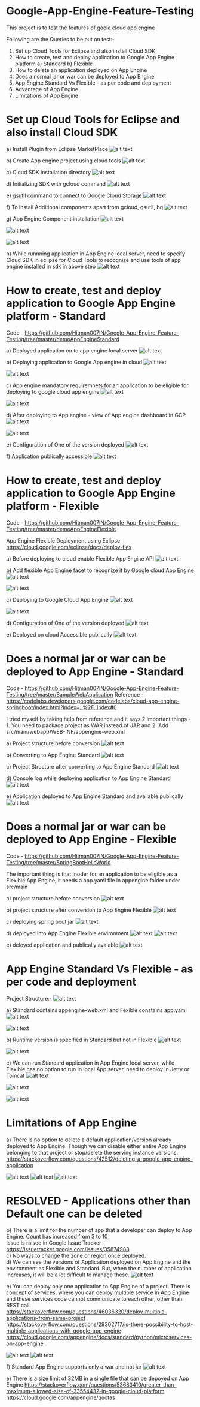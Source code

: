 # Google-App-Engine-Feature-Testing
This project is to test the features of goole cloud app engine

Following are the Queries to be put on test:-

1) Set up Cloud Tools for Eclipse and also install Cloud SDK
2) How to create, test and deploy application to Google App Engine platform
  a) Standard
  b) Flexible
3) How to delete an application deployed on App Engine
4) Does a normal jar or war can be deployed to App Engine
5) App Engine Standard Vs Flexible - as per code and deployment
5) Advantage of App Engine
6) Limitations of App Engine

# Set up Cloud Tools for Eclipse and also install Cloud SDK

a) Install Plugin from Eclipse MarketPlace
![alt text](https://github.com/Hitman007IN/Google-App-Engine-Feature-Testing/blob/master/screenshots/setUp/cloud%20tools%20for%20eclipse%20installation%20as%20plugin.png)

b) Create App engine project using cloud tools
![alt text](https://github.com/Hitman007IN/Google-App-Engine-Feature-Testing/blob/master/screenshots/setUp/cloud%20tools%20create%20app%20engine%20project.png)

c) Cloud SDK installation directory
![alt text](https://github.com/Hitman007IN/Google-App-Engine-Feature-Testing/blob/master/screenshots/setUp/google%20sdk%20installation%20dirctory.png)

d) Initializing SDK with gcloud command
![alt text](https://github.com/Hitman007IN/Google-App-Engine-Feature-Testing/blob/master/screenshots/setUp/gcloud%20init%20with%20google%20sdk.png)

e) gsutil command to connect to Google Cloud Storage
![alt text](https://github.com/Hitman007IN/Google-App-Engine-Feature-Testing/blob/master/screenshots/setUp/gsutil%20with%20google%20sdk.png)

f) To install Additional components apart from gcloud, gsutil, bq
![alt text](https://github.com/Hitman007IN/Google-App-Engine-Feature-Testing/blob/master/screenshots/setUp/additional%20component%20to%20install%20in%20sdk.png)

g) App Engine Component installation
![alt text](https://github.com/Hitman007IN/Google-App-Engine-Feature-Testing/blob/master/screenshots/setUp/installing%20app%20engine%20to%20run%20in%20local%20with%20cloud%20tools.png)

![alt text](https://github.com/Hitman007IN/Google-App-Engine-Feature-Testing/blob/master/screenshots/setUp/installing%20app%20engine%20compoent%20for%20java.png)

![alt text](https://github.com/Hitman007IN/Google-App-Engine-Feature-Testing/blob/master/screenshots/setUp/app%20engine%20component%20installition%20done.png)

h) While runnning application in App Engine local server, need to specify Cloud SDK in eclipse for Cloud Tools to recognize and use tools of app engine installed in sdk in above step
![alt text](https://github.com/Hitman007IN/Google-App-Engine-Feature-Testing/blob/master/screenshots/setUp/google%20cloud%20tools%20plugin%20recognizes%20app%20engine%20sdk%20to%20run%20application%20in%20local.png)

# How to create, test and deploy application to Google App Engine platform - Standard

Code - https://github.com/Hitman007IN/Google-App-Engine-Feature-Testing/tree/master/demoAppEngineStandard

a) Deployed application on to app engine local server
![alt text](https://github.com/Hitman007IN/Google-App-Engine-Feature-Testing/blob/master/screenshots/standardAppEngine/deploying%20application%20to%20app%20engine%20server%20locally.png)

b) Deploying application to Google App engine in cloud
![alt text](https://github.com/Hitman007IN/Google-App-Engine-Feature-Testing/blob/master/screenshots/standardAppEngine/eclipse%20console%20deploying%20to%20app%20engine%20standard.png)

![alt text](https://github.com/Hitman007IN/Google-App-Engine-Feature-Testing/blob/master/screenshots/standardAppEngine/deploy%20application%20to%20GCP%20app%20engine%20by%20signinig%20in%20to%20GCP%20and%20selecting%20project.png)

c) App engine mandatory requiremnets for an application to be eligible for deploying to google cloud app engine
![alt text](https://github.com/Hitman007IN/Google-App-Engine-Feature-Testing/blob/master/screenshots/standardAppEngine/appengine-web.xml%20%20a%20mandatory%20file%20to%20recognize%20as%20an%20app%20engine%20compatible.png)

![alt text](https://github.com/Hitman007IN/Google-App-Engine-Feature-Testing/blob/master/screenshots/standardAppEngine/app%20engine%20facet%20a%20mandatory%20feature%20to%20recognize%20it%20as%20an%20app%20engine%20compatible.png)

d) After deploying to App engine - view of App engine dashboard in GCP
![alt text](https://github.com/Hitman007IN/Google-App-Engine-Feature-Testing/blob/master/screenshots/standardAppEngine/app%20engine%20dashboard%20with%20the%20application%20details%20-%20page1.png)

![alt text](https://github.com/Hitman007IN/Google-App-Engine-Feature-Testing/blob/master/screenshots/standardAppEngine/app%20engine%20dashboard%20with%20the%20application%20details%20-%20page2.png)

e) Configuration of One of the version deployed
![alt text](https://github.com/Hitman007IN/Google-App-Engine-Feature-Testing/blob/master/screenshots/standardAppEngine/Configuration%20of%20one%20of%20the%20versions%20of%20App%20deployed%20in%20Standard%20App%20Engine.png)

f) Application publically accessible
![alt text](https://github.com/Hitman007IN/Google-App-Engine-Feature-Testing/blob/master/screenshots/standardAppEngine/public%20access%20to%20the%20web%20page.png)

# How to create, test and deploy application to Google App Engine platform - Flexible

Code - https://github.com/Hitman007IN/Google-App-Engine-Feature-Testing/tree/master/demoAppEngineFlexible

App Engine Flexible Deployment using Eclipse - https://cloud.google.com/eclipse/docs/deploy-flex

a) Before deploying to cloud enable Flexible App Engine API
![alt text](https://github.com/Hitman007IN/Google-App-Engine-Feature-Testing/blob/master/screenshots/flexibleAppEngine/Enable%20Flexible%20App%20Engine%20API%20before%20deploying.png)

b) Add flexible App Engine facet to recognize it by Google cloud App Engine
![alt text](https://github.com/Hitman007IN/Google-App-Engine-Feature-Testing/blob/master/screenshots/flexibleAppEngine/Prerequisite%20to%20add%20facet%20as%20flexible%20App%20engine%20before%20deploying%20to%20App%20Engine%20Cloud.png)

![alt text](https://github.com/Hitman007IN/Google-App-Engine-Feature-Testing/blob/master/screenshots/flexibleAppEngine/Enabled%20App%20Engine%20Flexible%20API.png)

c) Deploying to Google Cloud App Engine
![alt text](https://github.com/Hitman007IN/Google-App-Engine-Feature-Testing/blob/master/screenshots/flexibleAppEngine/Deploying%20to%20App%20Engine%20Cloud.png)

![alt text](https://github.com/Hitman007IN/Google-App-Engine-Feature-Testing/blob/master/screenshots/flexibleAppEngine/console%20log%20while%20deploying%20to%20App%20Engine.png)

d) Configuration of One of the version deployed
![alt text](https://github.com/Hitman007IN/Google-App-Engine-Feature-Testing/blob/master/screenshots/flexibleAppEngine/Configuration%20of%20one%20of%20the%20versions%20of%20App%20deployed%20in%20Flexible%20App%20Engine.png)

e) Deployed on cloud Accessible publically
![alt text](https://github.com/Hitman007IN/Google-App-Engine-Feature-Testing/blob/master/screenshots/flexibleAppEngine/Flexible%20Application%20deployed%20publically%20accessible.png)

# Does a normal jar or war can be deployed to App Engine - Standard

Code - https://github.com/Hitman007IN/Google-App-Engine-Feature-Testing/tree/master/SampleWebApplication
Reference - https://codelabs.developers.google.com/codelabs/cloud-app-engine-springboot/index.html?index=..%2F..index#0

I tried myself by taking help from reference and it says 2 important things - 1. You need to package project as WAR instead of JAR and 2. Add src/main/webapp/WEB-INF/appengine-web.xml

a) Project structure before conversion
![alt text](https://github.com/Hitman007IN/Google-App-Engine-Feature-Testing/blob/master/screenshots/migratingApp/project%20structure%20before%20transforming%20to%20App%20Engine%20Standard.png)

b) Converting to App Engine Standard
![alt text](https://github.com/Hitman007IN/Google-App-Engine-Feature-Testing/blob/master/screenshots/migratingApp/converting%20to%20App%20Engine%20Standard.png)

c) Project Structure after converting to App Engine Standard
![alt text](https://github.com/Hitman007IN/Google-App-Engine-Feature-Testing/blob/master/screenshots/migratingApp/project%20structure%20after%20converting%20to%20App%20Engine%20Standard.png)

d) Console log while deploying application to App Engine Standard
![alt text](https://github.com/Hitman007IN/Google-App-Engine-Feature-Testing/blob/master/screenshots/migratingApp/console%20logs%20while%20application%20deploying%20to%20App%20engine%20standard.png)

e) Application deployed to App Engine Standard and available publically
![alt text](https://github.com/Hitman007IN/Google-App-Engine-Feature-Testing/blob/master/screenshots/migratingApp/application%20deployed%20to%20App%20engine%20standard%20publically%20available.png)

# Does a normal jar or war can be deployed to App Engine - Flexible

Code - https://github.com/Hitman007IN/Google-App-Engine-Feature-Testing/tree/master/SpringBootHelloWorld

The important thing is that inoder for an application to be eligible as a Flexible App Engine, it needs a app.yaml file in appengine folder under src/main

a) project structure before conversion
![alt text](https://github.com/Hitman007IN/Google-App-Engine-Feature-Testing/blob/master/screenshots/migratingApp/project%20structure%20before%20converting%20jar%20to%20Flexible%20App%20Engine%20Compatible.png)

b) project structure after conversion to App Engine Flexible
![alt text](https://github.com/Hitman007IN/Google-App-Engine-Feature-Testing/blob/master/screenshots/migratingApp/project%20structure%20after%20converting%20to%20flexible%20App%20engine.png)

c) deploying spring boot jar 
![alt text](https://github.com/Hitman007IN/Google-App-Engine-Feature-Testing/blob/master/screenshots/migratingApp/deploying%20existing%20jar%20to%20app%20engine%20flexible.png)

d) deployed into App Engine Flexible environment
![alt text](https://github.com/Hitman007IN/Google-App-Engine-Feature-Testing/blob/master/screenshots/migratingApp/console%20logger%20deploying%20spring%20boot%20app%20to%20app%20engine%20flexible.png)
![alt text](https://github.com/Hitman007IN/Google-App-Engine-Feature-Testing/blob/master/screenshots/migratingApp/App%20Engine%20Flexible%20Deployed%20the%20spring%20bbot%20application.png)

e) deloyed application and publically avaiable
![alt text](https://github.com/Hitman007IN/Google-App-Engine-Feature-Testing/blob/master/screenshots/migratingApp/deployed%20spring%20boot%20app%20and%20publically%20available%20in%20app%20engine%20flexible.png)

# App Engine Standard Vs Flexible - as per code and deployment

Project Structure:-
![alt text](https://github.com/Hitman007IN/Google-App-Engine-Feature-Testing/blob/master/screenshots/comparision/project%20structure%20difference.png)

a) Standard contains appengine-web.xml and Fexible constains app.yaml
![alt text](https://github.com/Hitman007IN/Google-App-Engine-Feature-Testing/blob/master/screenshots/comparision/standard%20contains%20appengine-web.xml%20file.png)

![alt text](https://github.com/Hitman007IN/Google-App-Engine-Feature-Testing/blob/master/screenshots/comparision/flexible%20app.yaml%20file.png)

b) Runtime version is specified in Standard but not in Flexible
![alt text](https://github.com/Hitman007IN/Google-App-Engine-Feature-Testing/blob/master/screenshots/comparision/standard%20contains%20appengine-web.xml%20file.png)

![alt text](https://github.com/Hitman007IN/Google-App-Engine-Feature-Testing/blob/master/screenshots/comparision/flexible%20app.yaml%20file.png)

c) We can run Standard application in App Engine local server, while Flexible has no option to run in local App server, need to deploy in Jetty or Tomcat
![alt text](https://github.com/Hitman007IN/Google-App-Engine-Feature-Testing/blob/master/screenshots/comparision/Run%20As%20for%20standard%20as%20App%20Engine%20server.png)

![alt text](https://github.com/Hitman007IN/Google-App-Engine-Feature-Testing/blob/master/screenshots/comparision/Flexible%20cannot%20be%20deployed%20on%20local%20App%20engine%20server.png)

![alt text](https://github.com/Hitman007IN/Google-App-Engine-Feature-Testing/blob/master/screenshots/comparision/Flexible%20has%20no%20app%20engine%20server.png)

# Limitations of App Engine

a) There is no option to delete a default application/version already deployed to App Engine. Though we can disable either entire App Engine belonging to that project or stop/delete the serving instance versions.<br />
https://stackoverflow.com/questions/42512/deleting-a-google-app-engine-application <br />

![alt text](https://github.com/Hitman007IN/Google-App-Engine-Feature-Testing/blob/master/screenshots/limitations/disable%20App%20Engine%20for%20Entire%20Project%20-%20part1.png)
![alt text](https://github.com/Hitman007IN/Google-App-Engine-Feature-Testing/blob/master/screenshots/limitations/disable%20App%20Engine%20for%20Entire%20Project%20-%20part2.png)
![alt text](https://github.com/Hitman007IN/Google-App-Engine-Feature-Testing/blob/master/screenshots/limitations/stop%20and%20start%20an%20instance.png)

# RESOLVED - Applications other than Default one can be deleted

b) There is a limit for the number of app that a developer can deploy to App Engine. Count has increased from 3 to 10<br />
Issue is raised in Google Issue Tracker - https://issuetracker.google.com/issues/35874988 <br />
c) No ways to change the zone or region once deployed.<br />
d) We can see the versions of Application deployed on App Engine and the environment as Flexible and Standard. But, when the number of application increases, it will be a lot difficult to manage these. 
![alt text](https://github.com/Hitman007IN/Google-App-Engine-Feature-Testing/blob/master/screenshots/limitations/Versions%20of%20application%20deployed%20on%20App%20Engine.png)

e) You can deploy only one application to App Engine of a project. There is concept of services, where you can deploy multiple service in App Engine and these services code cannot communicate to each other, other than REST call. <br />
https://stackoverflow.com/questions/46036320/deploy-multiple-applications-from-same-project <br />
https://stackoverflow.com/questions/29302717/is-there-possibility-to-host-multiple-applications-with-google-app-engine <br />
https://cloud.google.com/appengine/docs/standard/python/microservices-on-app-engine <br />

![alt text](https://github.com/Hitman007IN/Google-App-Engine-Feature-Testing/blob/master/screenshots/limitations/deployed%20multiple%20versions%20of%20application.png)
![alt text](https://github.com/Hitman007IN/Google-App-Engine-Feature-Testing/blob/master/screenshots/limitations/new%20application%20has%20new%20URL.png)

f) Standard App Engine supports only a war and not jar
![alt text](https://github.com/Hitman007IN/Google-App-Engine-Feature-Testing/blob/master/screenshots/migratingApp/cannot%20convert%20a%20jar%20to%20App%20engine%20standard.png)

e) There is a size limit of 32MB in a single file that can be depoyed on App Engine
https://stackoverflow.com/questions/53683410/greater-than-maximum-allowed-size-of-33554432-in-google-cloud-platform
https://cloud.google.com/appengine/quotas


